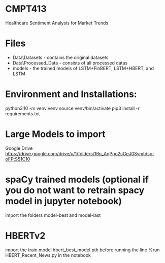 # CMPT413
Healthcare Sentiment Analysis for Market Trends

# Files
* Data\Datasets - contains the original datasets
* Data\Processed_Data - consists of all processed datas
* models - the trained models of LSTM+FinBERT, LSTM+HBERT, and LSTM

# Environment and Installations:
python3.10 -m venv venv
source venv/bin/activate
pip3 install -r requirements.txt

# Large Models to import
Google Drive https://drive.google.com/drive/u/1/folders/16n_AqPpo2cGeJ03ymtdso-oFPtS51C10

# spaCy trained models (optional if you do not want to retrain spacy model in jupyter notebook)
import the folders model-best and model-last

# HBERTv2
import the train model hbert_best_model.pth before running the line %run HBERT_Recent_News.py in the notebook